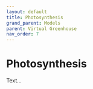 ```yaml
---
layout: default
title: Photosynthesis
grand_parent: Models
parent: Virtual Greenhouse
nav_order: 7
---
```

# Photosynthesis

Text...
